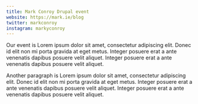 ```yaml
---
title: Mark Conroy Drupal event
website: https://mark.ie/blog
twitter: markconroy
instagram: markyconroy
---
```


Our event is Lorem ipsum dolor sit amet, consectetur adipiscing elit. Donec id elit non mi porta gravida at eget metus. Integer posuere erat a ante venenatis dapibus posuere velit aliquet. Integer posuere erat a ante venenatis dapibus posuere velit aliquet.

Another paragraph is Lorem ipsum dolor sit amet, consectetur adipiscing elit. Donec id elit non mi porta gravida at eget metus. Integer posuere erat a ante venenatis dapibus posuere velit aliquet. Integer posuere erat a ante venenatis dapibus posuere velit aliquet.
